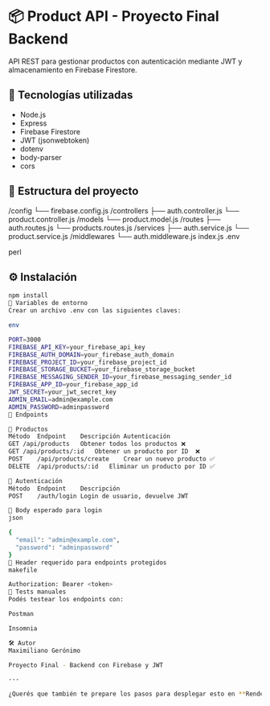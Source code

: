 # 📦 Product API - Proyecto Final Backend

API REST para gestionar productos con autenticación mediante JWT y almacenamiento en Firebase Firestore.

## 🚀 Tecnologías utilizadas

- Node.js
- Express
- Firebase Firestore
- JWT (jsonwebtoken)
- dotenv
- body-parser
- cors

## 📁 Estructura del proyecto

/config
└── firebase.config.js
/controllers
├── auth.controller.js
└── product.controller.js
/models
└── product.model.js
/routes
├── auth.routes.js
└── products.routes.js
/services
├── auth.service.js
└── product.service.js
/middlewares
└── auth.middleware.js
index.js
.env

perl

## ⚙️ Instalación

```bash
npm install
🧪 Variables de entorno
Crear un archivo .env con las siguientes claves:

env

PORT=3000
FIREBASE_API_KEY=your_firebase_api_key
FIREBASE_AUTH_DOMAIN=your_firebase_auth_domain
FIREBASE_PROJECT_ID=your_firebase_project_id
FIREBASE_STORAGE_BUCKET=your_firebase_storage_bucket
FIREBASE_MESSAGING_SENDER_ID=your_firebase_messaging_sender_id
FIREBASE_APP_ID=your_firebase_app_id
JWT_SECRET=your_jwt_secret_key
ADMIN_EMAIL=admin@example.com
ADMIN_PASSWORD=adminpassword
📡 Endpoints

🛒 Productos
Método	Endpoint	Descripción	Autenticación
GET	/api/products	Obtener todos los productos	❌
GET	/api/products/:id	Obtener un producto por ID	❌
POST	/api/products/create	Crear un nuevo producto	✅
DELETE	/api/products/:id	Eliminar un producto por ID	✅

🔐 Autenticación
Método	Endpoint	Descripción
POST	/auth/login	Login de usuario, devuelve JWT

🧾 Body esperado para login
json

{
  "email": "admin@example.com",
  "password": "adminpassword"
}
🧾 Header requerido para endpoints protegidos
makefile

Authorization: Bearer <token>
🧪 Tests manuales
Podés testear los endpoints con:

Postman

Insomnia

🛠️ Autor
Maximiliano Gerónimo

Proyecto Final - Backend con Firebase y JWT

---

¿Querés que también te prepare los pasos para desplegar esto en **Render** o **Railway**, por ejemplo?